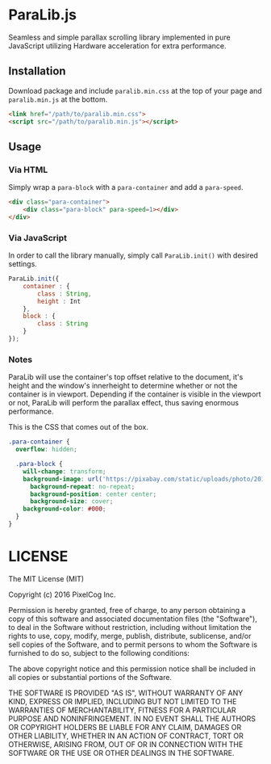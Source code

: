 ParaLib.js
===========

Seamless and simple parallax scrolling library implemented in pure JavaScript utilizing Hardware acceleration for extra performance.

## Installation

Download package and include `paralib.min.css` at the top of your page and `paralib.min.js` at the bottom.

```html
<link href="/path/to/paralib.min.css">
<script src="/path/to/paralib.min.js"></script>
```

## Usage

### Via HTML

Simply wrap a `para-block` with a `para-container` and add a `para-speed`.

```html
<div class="para-container">
	<div class="para-block" para-speed=1></div>
</div>
```

### Via JavaScript

In order to call the library manually, simply call `ParaLib.init()` with desired settings.

```javascript
ParaLib.init({
	container : {
		class : String,
		height : Int
	},
	block : {
		class : String
	}
});
```

### Notes

ParaLib will use the container's top offset relative to the document, it's height and the window's innerheight to determine whether or not the container is in viewport. Depending if the container is visible in the viewport or not, ParaLib will perform the parallax effect, thus saving enormous performance.

This is the CSS that comes out of the box.

```css
.para-container {
  overflow: hidden;

  .para-block {
    will-change: transform;
    background-image: url('https://pixabay.com/static/uploads/photo/2015/06/03/14/24/ladybug-796481_960_720.jpg');
	  background-repeat: no-repeat;
	  background-position: center center;
	  background-size: cover;
    background-color: #000;
  }
}
```


LICENSE
=======

The MIT License (MIT)

Copyright (c) 2016 PixelCog Inc.

Permission is hereby granted, free of charge, to any person obtaining a copy
of this software and associated documentation files (the "Software"), to deal
in the Software without restriction, including without limitation the rights
to use, copy, modify, merge, publish, distribute, sublicense, and/or sell
copies of the Software, and to permit persons to whom the Software is
furnished to do so, subject to the following conditions:

The above copyright notice and this permission notice shall be included in all
copies or substantial portions of the Software.

THE SOFTWARE IS PROVIDED "AS IS", WITHOUT WARRANTY OF ANY KIND, EXPRESS OR
IMPLIED, INCLUDING BUT NOT LIMITED TO THE WARRANTIES OF MERCHANTABILITY,
FITNESS FOR A PARTICULAR PURPOSE AND NONINFRINGEMENT. IN NO EVENT SHALL THE
AUTHORS OR COPYRIGHT HOLDERS BE LIABLE FOR ANY CLAIM, DAMAGES OR OTHER
LIABILITY, WHETHER IN AN ACTION OF CONTRACT, TORT OR OTHERWISE, ARISING FROM,
OUT OF OR IN CONNECTION WITH THE SOFTWARE OR THE USE OR OTHER DEALINGS IN THE
SOFTWARE.
